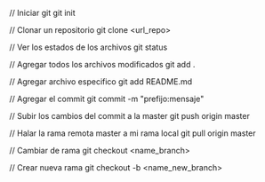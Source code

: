// Iniciar git
git init

// Clonar un repositorio
git clone <url_repo>
  
// Ver los estados de los archivos
git status

// Agregar todos los archivos modificados
git add .

// Agregar archivo especifico
git add README.md

// Agregar el commit
git commit -m "prefijo:mensaje"

// Subir los cambios del commit a la master
git push origin master

// Halar la rama remota master a mi rama local
git pull origin master

// Cambiar de rama
git checkout <name_branch>
  
// Crear nueva rama
git checkout -b <name_new_branch>